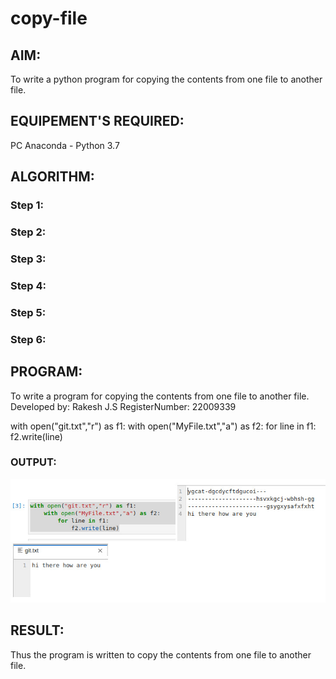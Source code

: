 # copy-file
## AIM:
To write a python program for copying the contents from one file to another file.
## EQUIPEMENT'S REQUIRED: 
PC
Anaconda - Python 3.7
## ALGORITHM: 
### Step 1:

### Step 2: 
 
### Step 3: 

### Step 4:  

### Step 5: 

### Step 6: 

## PROGRAM:
To write a program for copying the contents from one file to another file.
Developed by: Rakesh J.S
RegisterNumber: 22009339

with open("git.txt","r") as f1:
    with open("MyFile.txt","a") as f2:
        for line in f1:
            f2.write(line)

### OUTPUT:
![eig](4.png)

## RESULT:
Thus the program is written to copy the contents from one file to another file.
